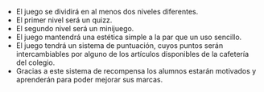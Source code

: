 - El juego se dividirá en al menos dos niveles diferentes.
- El primer nivel será un quizz.
- El segundo nivel será un minijuego.
- El juego mantendrá una estética simple a la par que un uso sencillo.
- El juego tendrá un sistema de puntuación, cuyos puntos serán intercambiables por alguno de los artículos disponibles de la cafetería del colegio.
- Gracias a este sistema de recompensa los alumnos estarán motivados y aprenderán para poder mejorar sus marcas.
